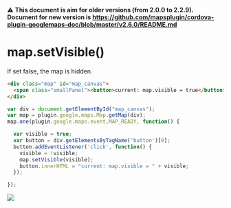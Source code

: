 :warning: **This document is aim for older versions (from 2.0.0 to 2.2.9).
Document for new version is https://github.com/mapsplugin/cordova-plugin-googlemaps-doc/blob/master/v2.6.0/README.md**

# map.setVisible()

If set false, the map is hidden.

```html
<div class="map" id="map_canvas">
  <span class="smallPanel"><button>current: map.visible = true</button></span>
</div>
```

```js
var div = document.getElementById("map_canvas");
var map = plugin.google.maps.Map.getMap(div);
map.one(plugin.google.maps.event.MAP_READY, function() {

  var visible = true;
  var button = div.getElementsByTagName('button')[0];
  button.addEventListener('click', function() {
    visible = !visible;
    map.setVisible(visible);
    button.innerHTML = "current: map.visible = " + visible;
  });

});
```

![](image.gif)
